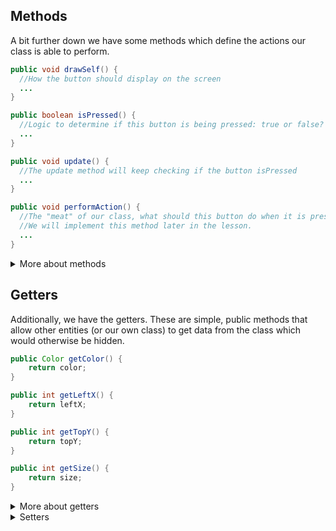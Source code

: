 
## Methods

A bit further down we have some methods which define the actions our class is able to perform.

```Java
public void drawSelf() {
  //How the button should display on the screen
  ...
}

public boolean isPressed() {
  //Logic to determine if this button is being pressed: true or false?
  ...
}

public void update() {
  //The update method will keep checking if the button isPressed
  ...
}

public void performAction() {
  //The "meat" of our class, what should this button do when it is pressed?
  //We will implement this method later in the lesson.
  ...
}
```

<details>
<summary>More about methods</summary>

These methods belong to the `ClearButton` class. We've actually been using methods from other classes this whole time! When we write `paint.drawRect()` for example, we are calling the `drawRect` method which is defined in the `PaintingTool` class. You can see this method for yourself if you navigate to `tools/PaintingTool.java`.
</details>

## Getters

Additionally, we have the getters. These are simple, public methods that allow other entities (or our own class) to get data from the class which would otherwise be hidden.

```Java
public Color getColor() {
    return color;
}

public int getLeftX() {
    return leftX;
}

public int getTopY() {
    return topY;
}

public int getSize() {
    return size;
}
```

<details>
<summary>More about getters</summary>
If we make our properties `public`, then other classes have direct access to their values. This might not always be a bad thing, but typically we prefer to keep our properties `private` and allow read access through these getter methods.  

This way other classes can still read data from this class if they need to, but can't change the value of these properties, possibly incorrectly, which could break our button.
</details>

<details>
<summary>Setters</summary>

There is also such a thing as a "setter" which is a `public` method which would allow an outside class to modify the value of our class' properties. We may only allow setters to specific properties, and we may add logic to a setter to prevent misuse.

For example, maybe we'd like to allow another class to change the size of our button (for some reason). By implementing a setter, we can add additional logic to make sure the size of the button does not go below or above certain values. We could decide that you cannot make a button who size is zero, or even say, less than 10. It may therefore look like this:

```
public void setSize(int sizeToSet) {
  if (sizeToSet > 10) {
    size = sizeToSet;
  }
}
```
</details>

<br>
